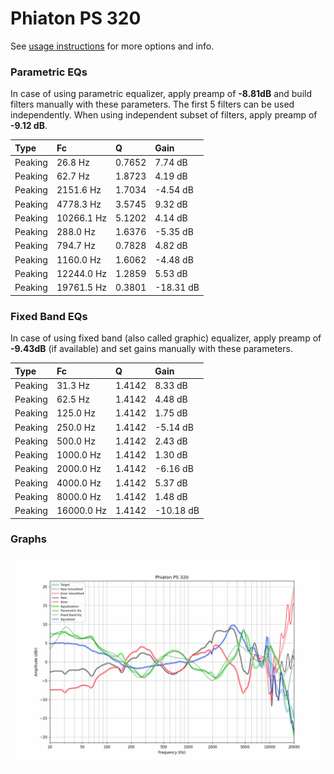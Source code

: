# Phiaton PS 320
See [usage instructions](https://github.com/jaakkopasanen/AutoEq#usage) for more options and info.

### Parametric EQs
In case of using parametric equalizer, apply preamp of **-8.81dB** and build filters manually
with these parameters. The first 5 filters can be used independently.
When using independent subset of filters, apply preamp of **-9.12 dB**.

| Type    | Fc         |      Q | Gain      |
|:--------|:-----------|:-------|:----------|
| Peaking | 26.8 Hz    | 0.7652 | 7.74 dB   |
| Peaking | 62.7 Hz    | 1.8723 | 4.19 dB   |
| Peaking | 2151.6 Hz  | 1.7034 | -4.54 dB  |
| Peaking | 4778.3 Hz  | 3.5745 | 9.32 dB   |
| Peaking | 10266.1 Hz | 5.1202 | 4.14 dB   |
| Peaking | 288.0 Hz   | 1.6376 | -5.35 dB  |
| Peaking | 794.7 Hz   | 0.7828 | 4.82 dB   |
| Peaking | 1160.0 Hz  | 1.6062 | -4.48 dB  |
| Peaking | 12244.0 Hz | 1.2859 | 5.53 dB   |
| Peaking | 19761.5 Hz | 0.3801 | -18.31 dB |

### Fixed Band EQs
In case of using fixed band (also called graphic) equalizer, apply preamp of **-9.43dB**
(if available) and set gains manually with these parameters.

| Type    | Fc         |      Q | Gain      |
|:--------|:-----------|:-------|:----------|
| Peaking | 31.3 Hz    | 1.4142 | 8.33 dB   |
| Peaking | 62.5 Hz    | 1.4142 | 4.48 dB   |
| Peaking | 125.0 Hz   | 1.4142 | 1.75 dB   |
| Peaking | 250.0 Hz   | 1.4142 | -5.14 dB  |
| Peaking | 500.0 Hz   | 1.4142 | 2.43 dB   |
| Peaking | 1000.0 Hz  | 1.4142 | 1.30 dB   |
| Peaking | 2000.0 Hz  | 1.4142 | -6.16 dB  |
| Peaking | 4000.0 Hz  | 1.4142 | 5.37 dB   |
| Peaking | 8000.0 Hz  | 1.4142 | 1.48 dB   |
| Peaking | 16000.0 Hz | 1.4142 | -10.18 dB |

### Graphs
![](./Phiaton%20PS%20320.png)